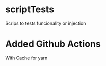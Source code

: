 # scriptTests
Scrips to tests funcionality or injection

# Added Github Actions

With Cache for yarn